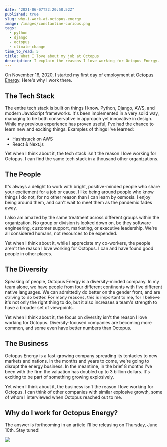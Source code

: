 ```yaml
---
date: "2021-06-07T22:20:50.52Z"
published: true
slug: why-i-work-at-octopus-energy
image: /images/constantine-curious.png
tags:
  - python
  - django
  - octopus
  - climate-change
time_to_read: 5
title: What I love about my job at Octopus
description: I explain the reasons I love working for Octopus Energy.
---
```


On November 16, 2020, I started my first day of employment at [Octopus Energy](https://octopusenergy.com/). Here's why I work there.

## The Tech Stack

The entire tech stack is built on things I know. Python, Django, AWS, and modern JavaScript frameworks. It's been implemented in a very solid way, managing to be both conservative in approach yet innovative in design. While my previous experience has proven useful, I've had the chance to learn new and exciting things. Examples of things I've learned:

- Hashistack on AWS
- React & Next.js

Yet when I think about it, the tech stack isn't the reason I love working for Octopus. I can find the same tech stack in a thousand other organizations.

## The People

It's always a delight to work with bright, positive-minded people who share your excitement for a job or cause. I like being around people who know things I do not, for no other reason than I can learn by osmosis. I enjoy being around them, and can't wait to meet them as the pandemic fades away.

I also am amazed by the same treatment across different groups within the organization. No group or division is looked down on, be they software engineering, customer support, marketing, or executive leadership. We're all considered humans, not resources to be expended.

Yet when I think about it, while I appreciate my co-workers, the people aren't the reason I love working for Octopus. I can and have found good people in other places.

## The Diversity

Speaking of people, Octopus Energy is a diversity-minded company. In my team alone, we have people from four different continents with five different native languages. We can admittedly do better on the gender front, and are striving to do better. For many reasons, this is important to me, for I believe it's not only the right thing to do, but it also increases a team's strength to have a broader set of viewpoints.

Yet when I think about it, the focus on diversity isn't the reason I love working for Octopus. Diversity-focused companies are becoming more common, and some even have better numbers than Octopus.

## The Business

Octopus Energy is a fast-growing company spreading its tentacles to new markets and nations. In the months and years to come, we're going to disrupt the energy business. In the meantime, in the brief 8 months I've been with the firm the valuation has doubled up to 3 billion dollars. It's exciting to be part of something growing explosively.

Yet when I think about it, the business isn't the reason I love working for Octopus. I can think of other companies with similar explosive growth, some of whom I interviewed when Octopus reached out to me.

## Why do I work for Octopus Energy?

The answer is forthcoming in an article I'll be releasing on Thursday, June 10th. Stay tuned!

[![](/images/constantine-curious.png)](https://octopusenergy.com)